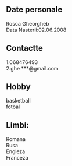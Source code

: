 ## Date personale
Rosca Gheorgheb   
Data Nasterii:02.06.2008    

## Contactte
1.068476493  
2.ghe ***@gmail.com  

## Hobby
 basketball  
fotbal  
## Limbi:
Romana  
Rusa  
Engleza   
Franceza   




